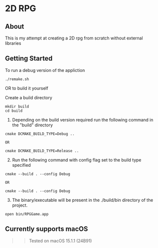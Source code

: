 # 2D RPG 

## About

This is my attempt at creating a 2D rpg from scratch without external libraries

## Getting Started
To run a debug version of the appliction
```
./remake.sh
```

OR to build it yourself

Create a build directory
```
mkdir build
cd build
```
1. Depending on the build version required run the following command in the "build" directory
```
cmake DCMAKE_BUILD_TYPE=Debug ..

OR

cmake DCMAKE_BUILD_TYPE=Release ..
```
2. Run the following command with config flag set to the build type specified

```
cmake --build . --config Debug

OR

cmake --build . --config Debug
```

3. The binary/executable will be present in the ./build/bin directory of the project. 
```
open bin/RPGGame.app
```

## Currently supports macOS 
>> Tested on macOS 15.1.1 (24B91)